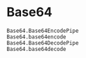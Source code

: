 # Base64

```@docs
Base64.Base64EncodePipe
Base64.base64encode
Base64.Base64DecodePipe
Base64.base64decode
```
